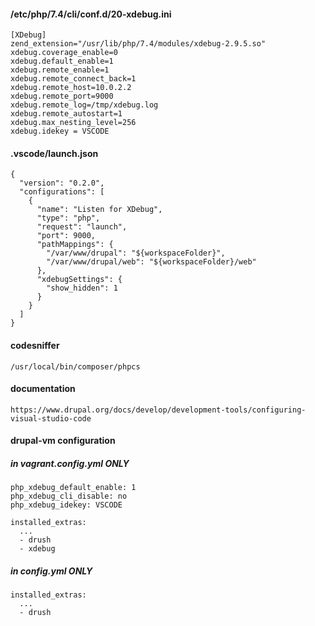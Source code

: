 #### /etc/php/7.4/cli/conf.d/20-xdebug.ini

```
[XDebug]
zend_extension="/usr/lib/php/7.4/modules/xdebug-2.9.5.so"
xdebug.coverage_enable=0
xdebug.default_enable=1
xdebug.remote_enable=1
xdebug.remote_connect_back=1
xdebug.remote_host=10.0.2.2
xdebug.remote_port=9000
xdebug.remote_log=/tmp/xdebug.log
xdebug.remote_autostart=1
xdebug.max_nesting_level=256
xdebug.idekey = VSCODE
```

#### .vscode/launch.json

```
{
  "version": "0.2.0",
  "configurations": [
    {
      "name": "Listen for XDebug",
      "type": "php",
      "request": "launch",
      "port": 9000,
      "pathMappings": {
        "/var/www/drupal": "${workspaceFolder}",
        "/var/www/drupal/web": "${workspaceFolder}/web"
      },
      "xdebugSettings": {
        "show_hidden": 1
      }
    }
  ]
}
```

#### codesniffer
```
/usr/local/bin/composer/phpcs
```

#### documentation

```
https://www.drupal.org/docs/develop/development-tools/configuring-visual-studio-code
```

#### drupal-vm configuration 
##### in vagrant.config.yml ONLY
```
php_xdebug_default_enable: 1
php_xdebug_cli_disable: no
php_xdebug_idekey: VSCODE

installed_extras:
  ...
  - drush
  - xdebug
```
##### in config.yml ONLY
```
installed_extras:
  ...
  - drush
```
